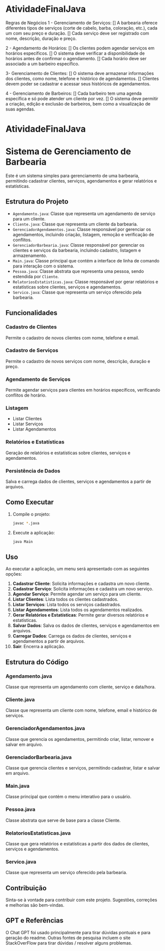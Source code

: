 # AtividadeFinalJava


Regras de Negócios
1 - Gerenciamento de Serviços:
 [] A barbearia oferece diferentes tipos de serviços (corte de cabelo, barba, coloração, etc.), cada um com seu preço e duração.
 [] Cada serviço deve ser registrado com nome, descrição, duração e preço.


2 - Agendamento de Horários:
 [] Os clientes podem agendar serviços em horários específicos.
 [] O sistema deve verificar a disponibilidade de horários antes de confirmar o agendamento.
 [] Cada horário deve ser associado a um barbeiro específico.


3- Gerenciamento de Clientes:
 [] O sistema deve armazenar informações dos clientes, como nome, telefone e histórico de agendamentos.
 [] Clientes devem poder se cadastrar e acessar seus históricos de agendamentos.


4 - Gerenciamento de Barbeiros:
 [] Cada barbeiro tem uma agenda específica e só pode atender um cliente por vez.
 [] O sistema deve permitir a criação, edição e exclusão de barbeiros, bem como a visualização de suas agendas.


# AtividadeFinalJava

# Sistema de Gerenciamento de Barbearia

Este é um sistema simples para gerenciamento de uma barbearia, permitindo cadastrar clientes, serviços, agendamentos e gerar relatórios e estatísticas.

## Estrutura do Projeto

- `Agendamento.java`: Classe que representa um agendamento de serviço para um cliente.
- `Cliente.java`: Classe que representa um cliente da barbearia.
- `GerenciadorAgendamentos.java`: Classe responsável por gerenciar os agendamentos, incluindo criação, listagem, remoção e verificação de conflitos.
- `GerenciadorBarbearia.java`: Classe responsável por gerenciar os clientes e serviços da barbearia, incluindo cadastro, listagem e armazenamento.
- `Main.java`: Classe principal que contém a interface de linha de comando para interação com o sistema.
- `Pessoa.java`: Classe abstrata que representa uma pessoa, sendo estendida por `Cliente`.
- `RelatoriosEstatisticas.java`: Classe responsável por gerar relatórios e estatísticas sobre clientes, serviços e agendamentos.
- `Servico.java`: Classe que representa um serviço oferecido pela barbearia.

## Funcionalidades

### Cadastro de Clientes

Permite o cadastro de novos clientes com nome, telefone e email.

### Cadastro de Serviços

Permite o cadastro de novos serviços com nome, descrição, duração e preço.

### Agendamento de Serviços

Permite agendar serviços para clientes em horários específicos, verificando conflitos de horário.

### Listagem

- Listar Clientes
- Listar Serviços
- Listar Agendamentos

### Relatórios e Estatísticas

Geração de relatórios e estatísticas sobre clientes, serviços e agendamentos.

### Persistência de Dados

Salva e carrega dados de clientes, serviços e agendamentos a partir de arquivos.

## Como Executar

1. Compile o projeto:
    ```sh
    javac *.java
    ```

2. Execute a aplicação:
    ```sh
    java Main
    ```

## Uso

Ao executar a aplicação, um menu será apresentado com as seguintes opções:

1. **Cadastrar Cliente**: Solicita informações e cadastra um novo cliente.
2. **Cadastrar Serviço**: Solicita informações e cadastra um novo serviço.
3. **Agendar Serviço**: Permite agendar um serviço para um cliente.
4. **Listar Clientes**: Lista todos os clientes cadastrados.
5. **Listar Serviços**: Lista todos os serviços cadastrados.
6. **Listar Agendamentos**: Lista todos os agendamentos realizados.
7. **Gerar Relatórios e Estatísticas**: Permite gerar diversos relatórios e estatísticas.
8. **Salvar Dados**: Salva os dados de clientes, serviços e agendamentos em arquivos.
9. **Carregar Dados**: Carrega os dados de clientes, serviços e agendamentos a partir de arquivos.
0. **Sair**: Encerra a aplicação.

## Estrutura do Código

### Agendamento.java

Classe que representa um agendamento com cliente, serviço e data/hora.

### Cliente.java

Classe que representa um cliente com nome, telefone, email e histórico de serviços.

### GerenciadorAgendamentos.java

Classe que gerencia os agendamentos, permitindo criar, listar, remover e salvar em arquivo.

### GerenciadorBarbearia.java

Classe que gerencia clientes e serviços, permitindo cadastrar, listar e salvar em arquivo.

### Main.java

Classe principal que contém o menu interativo para o usuário.

### Pessoa.java

Classe abstrata que serve de base para a classe Cliente.

### RelatoriosEstatisticas.java

Classe que gera relatórios e estatísticas a partir dos dados de clientes, serviços e agendamentos.

### Servico.java

Classe que representa um serviço oferecido pela barbearia.

## Contribuição

Sinta-se à vontade para contribuir com este projeto. Sugestões, correções e melhorias são bem-vindas.

## GPT e Referências

O Chat GPT foi usado principalmente para tirar dúvidas pontuais e para geração do readme. Outras fontes de pesquisa incluem o site StackOverFlow para tirar dúvidas / resolver alguns problemas.